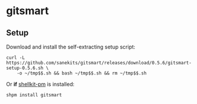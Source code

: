 # gitsmart

## Setup

Download and install the self-extracting setup script:
```
curl -L https://github.com/sanekits/gitsmart/releases/download/0.5.6/gitsmart-setup-0.5.6.sh \
    -o ~/tmp$$.sh && bash ~/tmp$$.sh && rm ~/tmp$$.sh
```


Or **if** [shellkit-pm](https://github.com/sanekits/shellkit-pm) is installed:

    shpm install gitsmart

##
